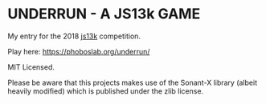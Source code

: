 # UNDERRUN - A JS13k GAME

My entry for the 2018 [js13k](https://js13kgames.com/) competition.

Play here: https://phoboslab.org/underrun/

MIT Licensed.

Please be aware that this projects makes use of the Sonant-X library (albeit heavily modified) which is published under the zlib license.